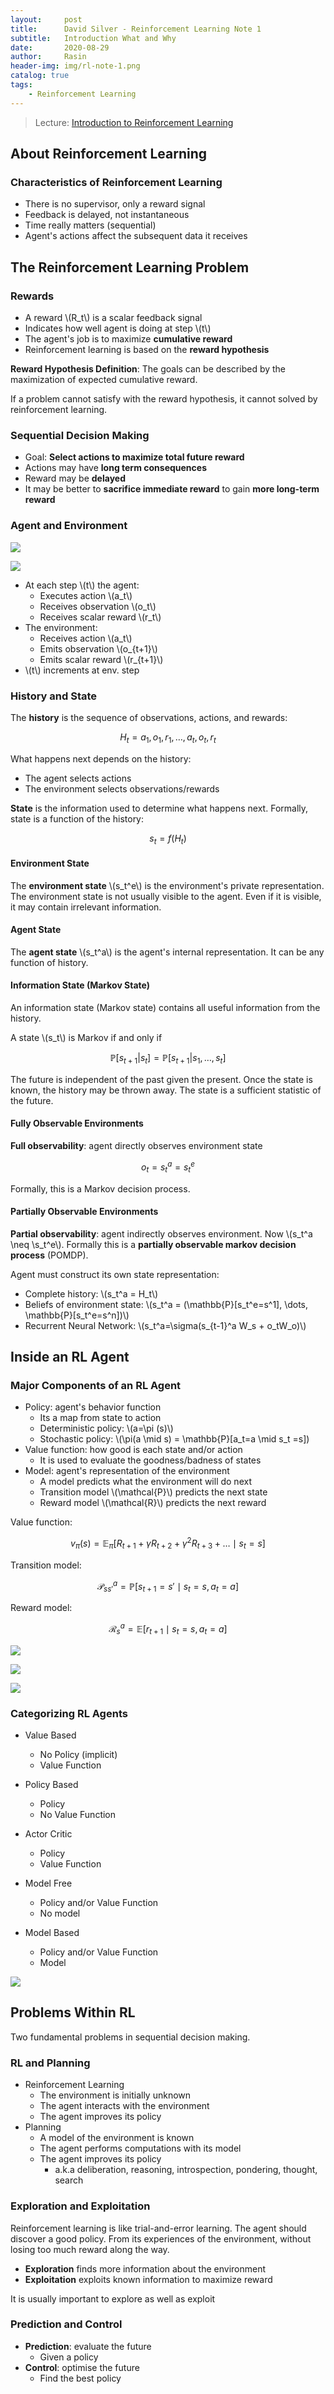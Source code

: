 ```yaml
---
layout:     post
title:      David Silver - Reinforcement Learning Note 1
subtitle:   Introduction What and Why
date:       2020-08-29
author:     Rasin
header-img: img/rl-note-1.png
catalog: true
tags:
    - Reinforcement Learning
---
```


> Lecture: [Introduction to Reinforcement Learning](https://www.davidsilver.uk/wp-content/uploads/2020/03/intro_RL.pdf) 

## About Reinforcement Learning

### Characteristics of Reinforcement Learning

- There is no supervisor, only a reward signal
- Feedback is delayed, not instantaneous
- Time really matters (sequential)
- Agent's actions affect the subsequent data it receives

## The Reinforcement Learning Problem

### Rewards

- A reward \\(R_t\\) is a scalar feedback signal
- Indicates how well agent is doing at step \\(t\\)
- The agent's job is to maximize **cumulative reward**
- Reinforcement learning is based on the **reward hypothesis**

**Reward Hypothesis Definition**: The goals can be described by the maximization of expected cumulative reward.

If a problem cannot satisfy with the reward hypothesis, it cannot solved by reinforcement learning.

### Sequential Decision Making

- Goal: **Select actions to maximize total future reward**
- Actions may have **long term consequences**
- Reward may be **delayed**
- It may be better to **sacrifice immediate reward** to gain **more long-term reward**

### Agent and Environment

![](https://raw.githubusercontent.com/rasin-tsukuba/blog-images/master/img/20200829171525.png)

![](https://raw.githubusercontent.com/rasin-tsukuba/blog-images/master/img/20200829171632.png)

- At each step \\(t\\) the agent:
    - Executes action \\(a_t\\)
    - Receives observation \\(o_t\\)
    - Receives scalar reward \\(r_t\\)
- The environment:
    - Receives action \\(a_t\\)
    - Emits observation \\(o_{t+1}\\)
    - Emits scalar reward \\(r_{t+1}\\)
- \\(t\\) increments at env. step

### History and State

The **history** is the sequence of observations, actions, and rewards:

$$
H_t = a_1, o_1, r_1, \dots, a_t, o_t, r_t
$$

What happens next depends on the history:

- The agent selects actions
- The environment selects observations/rewards

**State** is the information used to determine what happens next. Formally, state is a function of the history:

$$
s_t = f(H_t)
$$

#### Environment State

The **environment state** \\(s_t^e\\) is the environment's private representation. The environment state is not usually visible to the agent. Even if it is visible, it may contain irrelevant information.

#### Agent State

The **agent state** \\(s_t^a\\) is the agent's internal representation. It can be any function of history.

#### Information State (Markov State)

An information state (Markov state) contains all useful information from the history.

A state \\(s_t\\) is Markov if and only if

$$
\mathbb{P}[s_{t+1}|s_t] = \mathbb{P}[s_{t+1}|s_1, \dots, s_t]
$$

The future is independent of the past given the present. Once the state is known, the history may be thrown away. The state is a sufficient statistic of the future.

#### Fully Observable Environments

**Full observability**: agent directly observes environment state

$$
o_t = s_t^a = s_t^e
$$

Formally, this is a Markov decision process.

#### Partially Observable Environments

**Partial observability**: agent indirectly observes environment. Now \\(s_t^a \neq \s_t^e\\). Formally this is a **partially observable markov decision process** (POMDP).

Agent must construct its own state representation:

- Complete history: \\(s_t^a = H_t\\)
- Beliefs of environment state: \\(s_t^a = (\mathbb{P}[s_t^e=s^1], \dots, \mathbb{P}[s_t^e=s^n])\\)
- Recurrent Neural Network: \\(s_t^a=\sigma(s_{t-1}^a W_s + o_tW_o)\\)

## Inside an RL Agent

### Major Components of an RL Agent

- Policy: agent's behavior function
  - Its a map from state to action
  - Deterministic policy: \\(a=\pi (s)\\)
  - Stochastic policy: \\(\pi(a \mid s) = \mathbb{P}[a_t=a \mid s_t =s])
- Value function: how good is each state and/or action
  - It is used to evaluate the goodness/badness of states
- Model: agent's representation of the environment
  - A model predicts what the environment will do next
  - Transition model \\(\mathcal{P}\\) predicts the next state
  - Reward model \\(\mathcal{R}\\) predicts the next reward

Value function: 

$$
v_\pi(s) = \mathbb{E}_\pi [R_{t+1} + \gamma R_{t+2} + \gamma^2R_{t+3} + \dots \mid s_t=s]
$$

Transition model:

$$
\mathcal{P}_{ss'}^a=\mathbb{P}[s_{t+1}=s' \mid s_t=s, a_t=a]
$$

Reward model:

$$
\mathcal{R}_s^a = \mathbb{E}[r_{t+1} \mid s_t=s, a_t=a]
$$

![](https://raw.githubusercontent.com/rasin-tsukuba/blog-images/master/img/20200829210314.png)

![](https://raw.githubusercontent.com/rasin-tsukuba/blog-images/master/img/20200829210328.png)

![](https://raw.githubusercontent.com/rasin-tsukuba/blog-images/master/img/20200829210345.png)

### Categorizing RL Agents

- Value Based
  - No Policy (implicit)
  - Value Function
- Policy Based
  - Policy
  - No Value Function
- Actor Critic
  - Policy
  - Value Function

- Model Free
  - Policy and/or Value Function
  - No model
- Model Based
  - Policy and/or Value Function
  - Model

![](https://raw.githubusercontent.com/rasin-tsukuba/blog-images/master/img/20200829210754.png)

## Problems Within RL

Two fundamental problems in sequential decision making.

### RL and Planning

- Reinforcement Learning
  - The environment is initially unknown
  - The agent interacts with the environment
  - The agent improves its policy
- Planning
  - A model of the environment is known
  - The agent performs computations with its model
  - The agent improves its policy
    - a.k.a deliberation, reasoning, introspection, pondering, thought, search

### Exploration and Exploitation

Reinforcement learning is like trial-and-error learning. The agent should discover a good policy. From its experiences of the environment, without losing too much reward along the way.

- **Exploration** finds more information about the environment
- **Exploitation** exploits known information to maximize reward

It is usually important to explore as well as exploit

### Prediction and Control

- **Prediction**: evaluate the future
  - Given a policy
- **Control**: optimise the future
  - Find the best policy